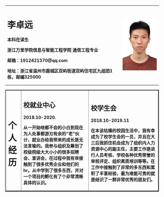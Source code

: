 <table border="0">
  <tr>
    <td width="75%">
      <h1>李卓远</h1>
      <p><b>本科在读生</b></p>
      <p><b>浙江万里学院信息与智能工程学院        通信工程专业</b></p>
      <p><b>邮箱：1912421370@qq.com</b></p>
      <p><b>地址：浙江省温州市鹿城区双屿街道双屿住宅区九组团1栋，邮编325000</b></p>
    </td>
    <td width="25%">
      <img src="/zhengjianzhao.jpg" width="100%">      
    </td>
  </tr>
</table>

<table border="2">
  <tr>
    <td length="10%">
   <h1>个人经历</h1>
<td length="45%">
<h2>校就业中心</h2>
<p><b>2018.10-2020.</b></p>
   <p><b> 从一开始啥都不会的小白到现在为人处事都游刃有余的“老”伙计，就业办给我带来的成长是无法言喻的。我参与组织及筹划了校级院级大大小小的很多招聘会、宣讲会，在过程中我有幸接触到了很多优秀企业和他们的hr。从中学到了很多东西，并对一个项目的孵化有了个非常清晰具体的认识。</b></p>
<td length="45%">
<h2>校学生会</h2>
<p><b>2018.10-2019.11</b></p>
    <p><b>在本该枯燥的校园生活中，我有幸成为了校学生会的一员，并且在大三后我抓住机会成为了组织内人力资源中心的副主任，主要工作是进行人员考核、学校各种优秀荣誉的审核评定、组织素质培训等等。在工作中接触到了非常的多东西和累积了丰富经验，最为难能可贵的就是结识了一群非常优秀的朋友们。</b></p>        
    </td>
  </tr>
</table>
